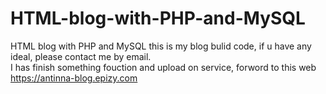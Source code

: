 # HTML-blog-with-PHP-and-MySQL
HTML blog with PHP and MySQL
this is my blog bulid code, if u have any ideal, please contact me by email.</br>
I has finish something fouction and upload on service, forword to this web </br>
https://antinna-blog.epizy.com
